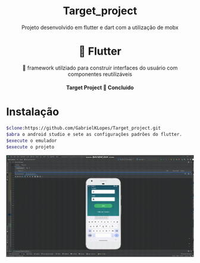 <h1 align="center">Target_project</h1>

<p align="center">Projeto desenvolvido em flutter e dart com a utilização de mobx</p>


<h1 align="center">
   🔗 Flutter
</h1>
<p align="center"> 🚀 framework utilziado para construir interfaces do usuário com componentes reutilizáveis</p>


<h4 align="center"> 
	  Target Project 🚀 Concluido
</h4>

Instalação
============

```bash
$clone:https://github.com/GabrielKLopes/Target_project.git
$abra o android studio e sete as configurações padrões do flutter.
$execute o emulador
$execute o projeto

```
<p align="center">
  <img alt="" src="bandicam-2023-12-06-17-47-32-921.gif">
</p>

